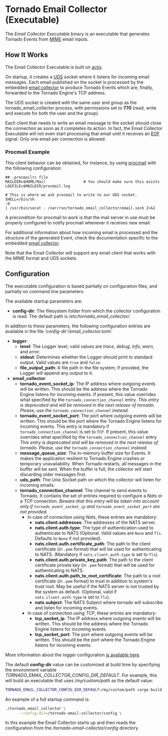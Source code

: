 # Tornado Email Collector (Executable)

The _Email Collector Executable_ binary is an executable that generates Tornado Events from
[MIME](https://en.wikipedia.org/wiki/MIME) email inputs.


## How It Works

The Email Collector Executable is built on
[actix](https://github.com/actix/actix).

On startup, it creates a [UDS](https://en.wikipedia.org/wiki/Unix_domain_socket) 
socket where it listens for incoming email messages. 
Each email published on the socket is processed by the embedded
[email collector](../../collector/email/README.md)
to produce Tornado Events which are, finally, forwarded to the
Tornado Engine's TCP address.

The UDS socket is created with the same user and group as the tornado_email_collector process,
with permissions set to __770__ (read, write and execute for both the user and the group).

Each client that needs to write an email message to the socket should close the connection
as soon as it completes its action. In fact, the Email Collector Executable will not even start
processing that email until it receives an [EOF](https://en.wikipedia.org/wiki/End-of-file)
signal. Only one email per connection is allowed.


### Procmail Example

This client behavior can be obtained, for instance, by using
[procmail](https://en.wikipedia.org/wiki/Procmail) 
with the following configuration:
```
## .procmailrc file
MAILDIR=$HOME/Mail                 # You should make sure this exists
LOGFILE=$MAILDIR/procmail.log

# This is where we ask procmail to write to our UDS socket.
SHELL=/bin/sh
:0
| /usr/bin/socat - /var/run/tornado_email_collector/email.sock 2>&1
```

A precondition for procmail to work is that the mail server in use must be properly
configured to notify procmail whenever it receives new email.

For additional information about how incoming email is processed and
the structure of the generated Event, check the documentation specific to the 
embedded 
[email collector](../../collector/email/README.md).

Note that the Email Collector will support any email client that works with the
MIME format and UDS sockets.


## Configuration
The executable configuration is based partially on configuration files, and partially on command
line parameters.

The available startup parameters are:
- __config-dir__:  The filesystem folder from which the collector configuration is read.
  The default path is _/etc/tornado_email_collector/_.

In addition to these parameters, the following configuration entries are available in the 
file _'config-dir'/email_collector.toml_:
- __logger__:
    - __level__:  The Logger level; valid values are _trace_, _debug_, _info_, _warn_, and
      _error_.
    - __stdout__:  Determines whether the Logger should print to standard output.
      Valid values are `true` and `false`.
    - __file_output_path__:  A file path in the file system; if provided, the Logger will
      append any output to it.
- **email_collector**:
    - **tornado_event_socket_ip**: The IP address where outgoing events will be written.
      This should be the address where the Tornado Engine listens for incoming events.
      If present, this value overrides what specified by the `tornado_connection_channel` entry.
      *This entry is deprecated and will be removed in the next release of tornado. Please, use the `tornado_connection_channel` instead.*
    - **tornado_event_socket_port**:  The port where outgoing events will be written.
      This should be the port where the Tornado Engine listens for incoming events.
      This entry is mandatory if `tornado_connection_channel` is set to `TCP`.
      If present, this value overrides what specified by the `tornado_connection_channel` entry.
      *This entry is deprecated and will be removed in the next release of tornado. Please, use the `tornado_connection_channel` instead.*
    - **message_queue_size**:  The in-memory buffer size for Events. It makes the application
      resilient to Tornado Engine crashes or temporary unavailability.
      When Tornado restarts, all messages in the buffer will be sent.
      When the buffer is full, the collector will start discarding older messages first.
    - **uds_path**: The Unix Socket path on which the collector will listen for incoming emails.
    - **tornado_connection_channel**: The channel to send events to Tornado. It contains the set of entries
    required to configure a *Nats* or a *TCP* connection.
    *Beware that this entry will be taken into account only if `tornado_event_socket_ip` and `tornado_event_socket_port` are not provided.*  
        - In case of connection using *Nats*, these entries are mandatory:
            - **nats.client.addresses**: The addresses of the  NATS server.
            - **nats.client.auth.type**:  The type of authentication used to authenticate to NATS
            (Optional. Valid values are `None` and `Tls`. Defaults to `None` if not provided).
            - **nats.client.auth.certificate_path**:  The path to the client certificate (in `.pem` format) that will be
            used for authenticating to NATS.
            (Mandatory if `nats.client.auth.type` is set to `Tls`).
            - **nats.client.auth.private_key_path**:  The path to the client certificate private key (in `.pem` format)
            that will be used for authenticating to NATS.
            - **nats.client.auth.path_to_root_certificate**:  The path to a root certificate (in `.pem` format) to trust in
            addition to system's trust root. May be useful if the NATS server is not trusted by the system as default.
            (Optional, valid if `nats.client.auth.type` is set to `Tls`).
            - **nats.subject**: The NATS Subject where tornado will subscribe and listen for incoming events.
        - In case of connection using *TCP*, these entries are mandatory:
            - **tcp_socket_ip**:  The IP address where outgoing events will be written.
              This should be the address where the Tornado Engine listens for incoming events.
            - **tcp_socket_port**:  The port where outgoing events will be written.
              This should be the port where the Tornado Engine listens for incoming events.

More information about the logger configuration
[is available here](../../common/logger/README.md).

The default __config-dir__ value can be customized at build time by specifying
the environment variable *TORNADO_EMAIL_COLLECTOR_CONFIG_DIR_DEFAULT*. 
For example, this will build an executable that uses */my/custom/path* 
as the default value:
```bash
TORNADO_EMAIL_COLLECTOR_CONFIG_DIR_DEFAULT=/my/custom/path cargo build 
```

An example of a full startup command is:
```bash
./tornado_email_collector \
      --config-dir=/tornado-email-collector/config \
```

In this example the Email Collector starts up and then reads the configuration from 
the _/tornado-email-collector/config_ directory.


